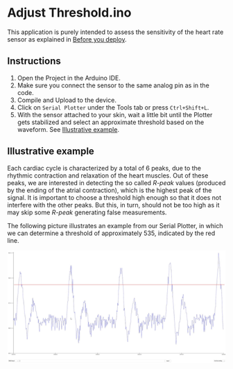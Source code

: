 # Adjust Threshold.ino

This application is purely intended to assess the sensitivity of the heart rate sensor as explained in [Before you deploy](../../smart_alarm/README.md#Before-you-deploy).


## Instructions

1. Open the Project in the Arduino IDE.
2. Make sure you connect the sensor to the same analog pin as in the code.
3. Compile and Upload to the device.
4. Click on `Serial Plotter` under the Tools tab or press `Ctrl+Shift+L`.
5. With the sensor attached to your skin, wait a little bit until the Plotter gets stabilized and select an approximate threshold based on the waveform. See [Illustrative example](#Illustrative-example).


## Illustrative example

Each cardiac cycle is characterized by a total of 6 peaks, due to the rhythmic contraction and relaxation of the heart muscles. Out of these peaks, we are interested in detecting the so called *R-peak* values (produced by the ending of the atrial contraction), which is the highest peak of the signal. It is important to choose a threshold high enough so that it does not interfere with the other peaks. But this, in turn, should not be too high as it may skip some *R-peak* generating false measurements.

The following picture illustrates an example from our Serial Plotter, in which we can determine a threshold of approximately 535, indicated by the red line.

![image info](../../../../images/adjust-threshold-example.jpg) 
